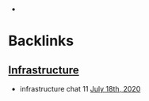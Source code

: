- 

# Backlinks
## [Infrastructure](<Infrastructure.md>)
- infrastructure chat 11 [July 18th, 2020](<July 18th, 2020.md>)

